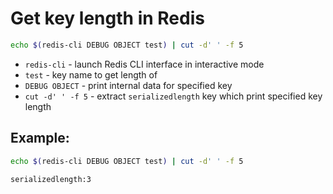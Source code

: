 # Get key length in Redis

```bash
echo $(redis-cli DEBUG OBJECT test) | cut -d' ' -f 5

```

- `redis-cli` - launch Redis CLI interface in interactive mode
- `test` - key name to get length of
- `DEBUG OBJECT` - print internal data for specified key
- `cut -d' ' -f 5` - extract `serializedlength` key which print specified key length

## Example: 
```bash
echo $(redis-cli DEBUG OBJECT test) | cut -d' ' -f 5

```
```
serializedlength:3
```

